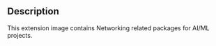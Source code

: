 # <application Data Labeling>

## Description

This extension image contains Networking related packages for AI/ML projects.

